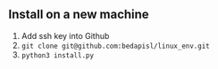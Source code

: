 Install on a new machine
------------------------

1. Add ssh key into Github
2. `git clone git@github.com:bedapisl/linux_env.git`
3. `python3 install.py`